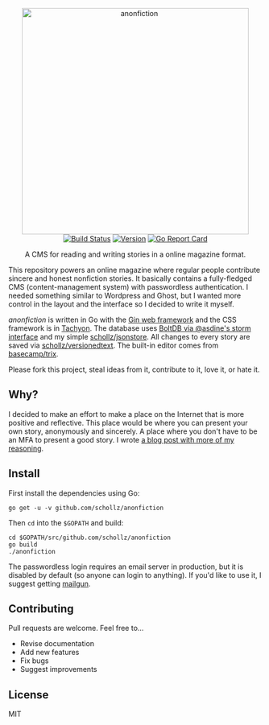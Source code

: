 <p align="center">
<img
    src="/static/img/anonfiction.png"
    width="450px" border="0" alt="anonfiction">
<br>
<a href="https://travis-ci.org/schollz/anonfiction"><img src="https://travis-ci.org/schollz/anonfiction.svg?branch=master" alt="Build Status"></a>
<a href="https://github.com/schollz/anonfiction/releases/latest"><img src="https://img.shields.io/badge/version-0.1.0-brightgreen.svg?style=flat-square" alt="Version"></a>
<a href="https://goreportcard.com/report/github.com/schollz/anonfiction"><img src="https://goreportcard.com/badge/github.com/schollz/anonfiction" alt="Go Report Card"></a>

<p align="center"> A CMS for reading and writing stories in a online magazine format.</p>

This repository powers an online magazine where regular people contribute sincere and honest nonfiction stories. It basically contains a fully-fledged CMS (content-management system) with passwordless authentication. I needed something similar to Wordpress and Ghost, but I wanted more control in the layout and the interface so I decided to write it myself. 

*anonfiction* is written in Go with the [Gin web framework](https://github.com/gin-gonic/gin) and the CSS framework is in [Tachyon](http://www.tachyons.io). The database uses [BoltDB via @asdine's storm interface](https://github.com/asdine/storm) and my simple [schollz/jsonstore](https://github.com/schollz/jsonstore). All changes to every story are saved via [schollz/versionedtext](github.com/schollz/versionedtext). The built-in editor comes from [basecamp/trix](https://github.com/basecamp/trix).

Please fork this project, steal ideas from it, contribute to it, love it, or hate it.

## Why?

I decided to make an effort to make a place on the Internet that is more positive and reflective. This place would be where you can present your own story, anonymously and sincerely. A place where you don't have to be an MFA to present a good story. I wrote [a blog post with more of my reasoning](https://schollz.github.io/anonfiction).

## Install

First install the dependencies using Go:

```
go get -u -v github.com/schollz/anonfiction
```

Then `cd` into the `$GOPATH` and build:

```
cd $GOPATH/src/github.com/schollz/anonfiction
go build
./anonfiction
```

The passwordless login requires an email server in production, but it is disabled by default (so anyone can login to anything). If you'd like to use it, I suggest getting [mailgun](https://www.mailgun.com/).

## Contributing

Pull requests are welcome. Feel free to...

- Revise documentation
- Add new features
- Fix bugs
- Suggest improvements

## License

MIT
